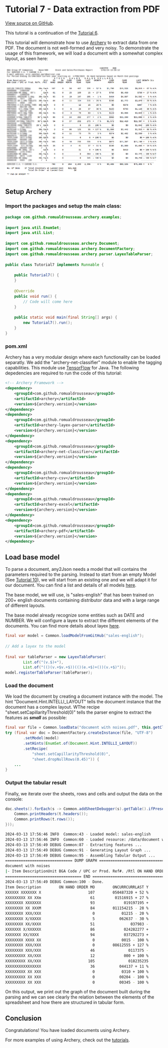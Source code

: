 # Tutorial 7 - Data extraction from PDF

[View source on GitHub](https://github.com/RomualdRousseau/Archery-Examples).

This tutoral is a continuation of the [Tutorial 6](tutorial_6.md).

This tutorial will demonstrate how to use [Archery](https://github.com/RomualdRousseau/Archery) to extract data from
one PDF. The document is not well-formed and very noisy. To demonstrate the usage of this framework, we
will load a document with a somewhat complex layout, as seen here:

![document with noises](images/tutorial7_data.png)

## Setup Archery

### Import the packages and setup the main class:

```java
package com.github.romualdrousseau.archery.examples;

import java.util.EnumSet;
import java.util.List;

import com.github.romualdrousseau.archery.Document;
import com.github.romualdrousseau.archery.DocumentFactory;
import com.github.romualdrousseau.archery.parser.LayexTableParser;

public class Tutorial7 implements Runnable {

    public Tutorial7() {
    }

    @Override
    public void run() {
        // Code will come here
    }

    public static void main(final String[] args) {
        new Tutorial7().run();
    }
}
```

### pom.xml

Archery has a very modular design where each functionality can be loaded separatly. We add the "archery-net-classifier"
module to enable the tagging capabilities. This module use [TensorFlow](https://www.tensorflow.org/) for Java. The
following depedencies are required to run the code of this tutorial:

```xml
<!-- Archery Framework -->
<dependency>
    <groupId>com.github.romualdrousseau</groupId>
    <artifactId>archery</artifactId>
    <version>${archery.version}</version>
</dependency>
<dependency>
    <groupId>com.github.romualdrousseau</groupId>
    <artifactId>archery-layex-parser</artifactId>
    <version>${archery.version}</version>
</dependency>
<dependency>
    <groupId>com.github.romualdrousseau</groupId>
    <artifactId>archery-net-classifier</artifactId>
    <version>${archery.version}</version>
</dependency>
<dependency>
    <groupId>com.github.romualdrousseau</groupId>
    <artifactId>archery-csv</artifactId>
    <version>${archery.version}</version>
</dependency>
<dependency>
    <groupId>com.github.romualdrousseau</groupId>
    <artifactId>archery-excel</artifactId>
    <version>${archery.version}</version>
</dependency>
<dependency>
    <groupId>com.github.romualdrousseau</groupId>
    <artifactId>archery-pdf</artifactId>
    <version>${archery.version}</version>
</dependency>
```

## Load base model

To parse a document, any2Json needs a model that will contains the parameters required to the parsing. Instead to start
from an empty Model (See [Tutorial 10](tutorial_10.md)), we will start from an existing one and we will adapt it for our
document. You can find a list and details of all models [here](https://github.com/RomualdRousseau/Archery-Models/).

The base model, we will use, is "sales-english" that has been trained on 200+ english documents containing distributor
data and with a large range of different layouts.

The base model already recognize some entities such as DATE and NUMBER. We will configure a layex to extract the
different elements of the documents. You can find more details about layex [here](white_papers.md).

```java
final var model = Common.loadModelFromGitHub("sales-english");

// Add a layex to the model

final var tableParser = new LayexTableParser(
        List.of("(v.$)+"),
        List.of("(()(v.+$v.+$))(()(e.+$)+())(v.+$)"));
model.registerTableParser(tableParser);
```

### Load the document

We load the document by creating a document instance with the model. The hint "Document.Hint.INTELLI_LAYOUT" tells
the document instance that the document has a complex layout. WThe recipe "sheet.setCapillarityThreshold(0)" tells the
parser engine to extract the features as ***small*** as possible:

```java
final var file = Common.loadData("document with noises.pdf", this.getClass());
try (final var doc = DocumentFactory.createInstance(file, "UTF-8")
        .setModel(model)
        .setHints(EnumSet.of(Document.Hint.INTELLI_LAYOUT))
        .setRecipe(
            "sheet.setCapillarityThreshold(0)",
            "sheet.dropNullRows(0.45)")) {
    ...
}
```

### Output the tabular result

Finally, we iterate over the sheets, rows and cells and output the data on the console:

```java
doc.sheets().forEach(s -> Common.addSheetDebugger(s).getTable().ifPresent(t -> {
    Common.printHeaders(t.headers());
    Common.printRows(t.rows());
}));
```

```bash
2024-03-13 17:56:46 INFO  Common:43 - Loaded model: sales-english
2024-03-13 17:56:46 INFO  Common:60 - Loaded resource: /data/document with noises.pdf
2024-03-13 17:56:49 DEBUG Common:87 - Extracting features ...
2024-03-13 17:56:49 DEBUG Common:91 - Generating Layout Graph ...
2024-03-13 17:56:49 DEBUG Common:95 - Assembling Tabular Output ...
============================== DUMP GRAPH ===============================
document with noises
|- Item DescriptionUnit BGA Code / UPC or Prod. Ref#. /Rtl ON HAND ORDER MONTH ONCURRCURRLAST YEARYEAR GROWTHCURR MONTH CURRLAST GROWTH Sts YEARYEAR   DATA(0, 0, 6, 20, 21, 18) (1)
================================== END ==================================
2024-03-13 17:56:49 DEBUG Common:100 - Done.
Item Description        ON HAND ORDER MO        ONCURRCURRLAST Y        GROWTHCURR MONTH        CURRLAST GROWTH                         
XXXXXX XXXXXXX X                     107        050487320 + 52 %                  $1,700        $16,558$9,916 +                         
XXXXXXXXX XX XXm                      61         01516915 + 27 %                    $750        $8,450$750 + 27                         
XXXXXXXX XXXXXXX                      93             019197195 +                 1 %$484        $4,807$4,582 +5                         
XXXXXXXX XX XXXM                      84        011154215 - 28 %                    $198        $2,772$3,870 - 2                        
XXXXXXXX XXX/XXX                       0            01215 - 20 %                      $0        $378$407 -7 % A/                        
XXXXXXXX X/XXXXX                       5           062637 - 30 %                    $183        $793$1,128 - 30                         
XXXXXXXX XX/XXXX                      51                037983 -                 5 %$124        $3,068$3,029 +1                         
XXXXXXX X/XXXXXX                      86             024282277 +                 2 %$960        $11,280$11,080 +                        
XXXXXXX XX/XXXX                       94             037292273 +               7 %$1,572        $12,410$11,387 +                        
XXXXXXXX XXXX XX                       0            0015 - 100 %                      $0        $0$1,042 - 100 %                        
XXXXXXXX XXX/XXX                       0        08612555 + 127 %                  $1,998        $3,441$1,915 + 8                        
XXXXXXXX XXX/XXX                      46               0117375 -                 3 %$374        $2,482$2,550 -3                         
XXXXXXXXX XX/XXX                      12             000 + 100 %                      $0        $0$0 + 100 % A/A                        
XXXXXXXXX XX/XXX                     105               018235235                 0 %$873        $11,397$11,100 +                        
XXXXXXXXXXXXXXXX                      36           044137 + 11 %                    $190        $1,900$1,665 + 1                        
XXXXXXXXX XX XXX                       0            0310 + 100 %                      $0        $419$0 + 100 % N                        
XXXXXXXXX XX XXX                       0           00204 - 100 %                      $0        $0$2,775 - 100 %                        
XXXXXXXXX XX XXX                       0           00345 - 100 %                      $0        $0$8,259 - 100 %  
```

On this output, we print out the graph of the document built during the parsing and we can see clearly the relation
between the elements of the spreadsheet and how there are structured in tabular form.

## Conclusion

Congratulations! You have loaded documents using Archery.

For more examples of using Archery, check out the [tutorials](index.md).
